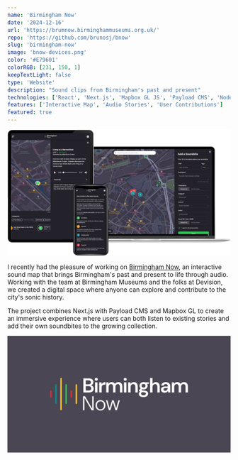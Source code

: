 ```yaml
---
name: 'Birmingham Now'
date: '2024-12-16'
url: 'https://brumnow.birminghammuseums.org.uk/'
repo: 'https://github.com/brunosj/bnow'
slug: 'birmingham-now'
image: 'bnow-devices.png'
color: '#E79601'
colorRGB: [231, 150, 1]
keepTextLight: false
type: 'Website'
description: "Sound clips from Birmingham's past and present"
technologies: ['React', 'Next.js', 'Mapbox GL JS', 'Payload CMS', 'Node.js', 'GitHub Actions']
features: ['Interactive Map', 'Audio Stories', 'User Contributions']
featured: true
---
```


![Birmingham Now Devices](../../assets/images/bnow-devices.png)

I recently had the pleasure of working on [Birmingham Now](https://brumnow.birminghammuseums.org.uk/), an interactive sound map that brings Birmingham's past and present to life through audio. Working with the team at Birmingham Museums and the folks at Devision, we created a digital space where anyone can explore and contribute to the city's sonic history.

The project combines Next.js with Payload CMS and Mapbox GL to create an immersive experience where users can both listen to existing stories and add their own soundbites to the growing collection.

![Birmingham Now Logo](../../assets/images/bnow-logo.png)
